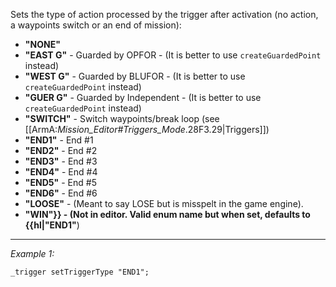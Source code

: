 Sets the type of action processed by the trigger after activation (no action, a waypoints switch or an end of mission):

* **"NONE"**
* **"EAST G"** - Guarded by OPFOR - (It is better to use `createGuardedPoint` instead)
* **"WEST G"** - Guarded by BLUFOR - (It is better to use `createGuardedPoint` instead)
* **"GUER G"** - Guarded by Independent - (It is better to use `createGuardedPoint` instead)
* **"SWITCH"** - Switch waypoints/break loop (see [[ArmA:_Mission_Editor#Triggers_Mode_.28F3.29|Triggers]])
* **"END1"** - End #1
* **"END2"** - End #2
* **"END3"** - End #3
* **"END4"** - End #4
* **"END5"** - End #5
* **"END6"** - End #6
* **"LOOSE"** - (Meant to say LOSE but is misspelt in the game engine).
* **"WIN"}} - (Not in editor. Valid enum name but when set, defaults to {{hl|"END1"**)


---
*Example 1:*
```sqf
_trigger setTriggerType "END1";
```